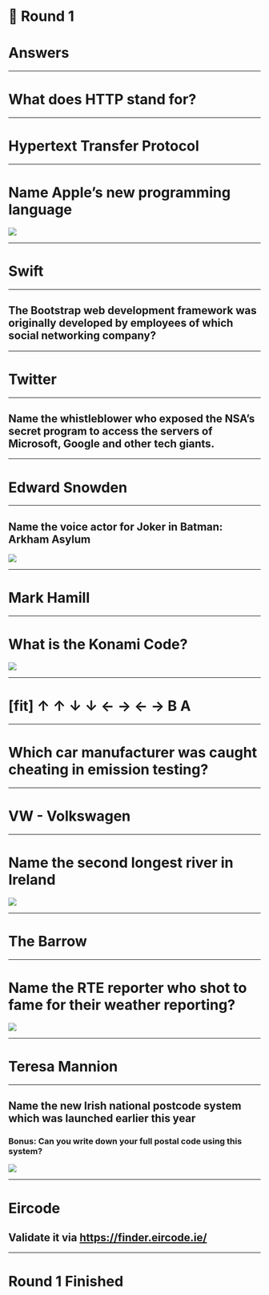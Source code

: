 # 🎅 Round 1
# Answers

---

# What does HTTP stand for?
---

# Hypertext Transfer Protocol

---

# Name Apple’s new programming language
![](images/apple-logo.jpg)

---

# Swift

---

## The Bootstrap web development framework was originally developed by employees of which social networking company?

---

# Twitter

---

## Name the whistleblower who exposed the NSA’s secret program to access the servers of Microsoft, Google and other tech giants.

---

# Edward Snowden

---

## Name the voice actor for Joker in Batman: Arkham Asylum
![](images/batman-arkham-asylum-joker.jpg)

---

# Mark Hamill

---

# What is the Konami Code?
![](images/contra-02.png)

---

# [fit] ↑ ↑ ↓ ↓ ← → ← → B A

---

# Which car manufacturer was caught cheating in emission testing?

---

# VW - Volkswagen

---

# Name the second longest river in Ireland
![](images/river.jpg)

---

# The Barrow

---

# Name the RTE reporter who shot to fame for their weather reporting?

![](images/rte_weather.jpg)

---

# Teresa Mannion

---

## Name the new Irish national postcode system which was launched earlier this year
### Bonus: Can you write down your full postal code using this system?
![](images/postal.jpg)

---

# Eircode

## Validate it via https://finder.eircode.ie/

---

# Round 1 Finished
